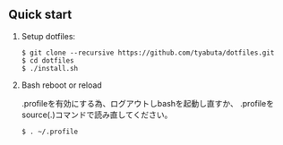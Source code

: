 
## Quick start

1. Setup dotfiles:

    ```
    $ git clone --recursive https://github.com/tyabuta/dotfiles.git
    $ cd dotfiles
    $ ./install.sh
    ```

2. Bash reboot or reload
    
    .profileを有効にする為、ログアウトしbashを起動し直すか、
    .profileをsource(.)コマンドで読み直してください。

    ```
    $ . ~/.profile
    ```



